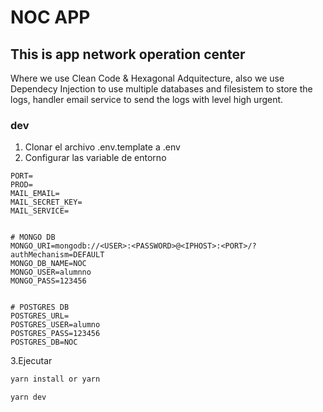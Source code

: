 # NOC APP

## This is app network operation center

Where we use Clean Code & Hexagonal Adquitecture, also we use Dependecy Injection to use multiple databases and filesistem to store the logs,
handler email service to send the logs with level high urgent.

### dev

1. Clonar el archivo .env.template a .env
2. Configurar las variable de entorno

```env
PORT=
PROD=
MAIL_EMAIL=
MAIL_SECRET_KEY=
MAIL_SERVICE=


# MONGO DB
MONGO_URI=mongodb://<USER>:<PASSWORD>@<IPHOST>:<PORT>/?authMechanism=DEFAULT
MONGO_DB_NAME=NOC
MONGO_USER=alumnno
MONGO_PASS=123456


# POSTGRES DB
POSTGRES_URL=
POSTGRES_USER=alumno
POSTGRES_PASS=123456
POSTGRES_DB=NOC
```

3.Ejecutar

``` sh
yarn install or yarn
```

```sh
yarn dev
```
